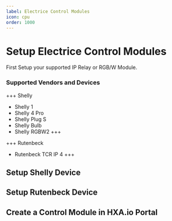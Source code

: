 ```yaml
---
label: Electrice Control Modules
icon: cpu
order: 1000
---
```

# Setup Electrice Control Modules

First Setup your supported IP Relay or RGB/W Module.

### Supported Vendors and Devices

+++ Shelly
 - Shelly 1
 - Shelly 4 Pro
 - Shelly Plug S
 - Shelly Bulb
 - Shelly RGBW2
+++


+++ Rutenbeck
 - Rutenbeck TCR IP 4
+++

## Setup Shelly Device


## Setup Rutenbeck Device


## Create a Control Module in HXA.io Portal